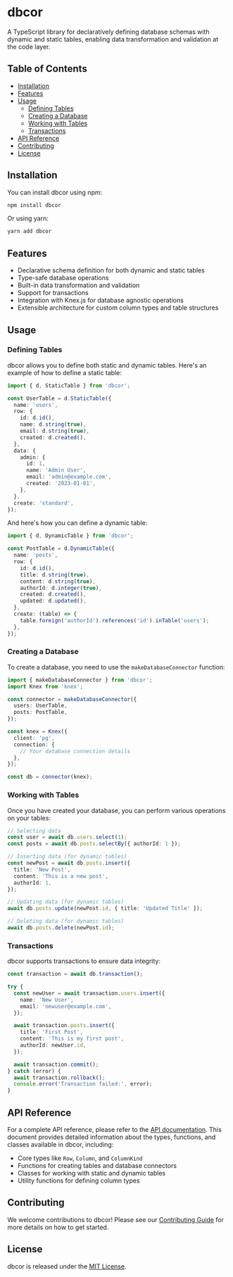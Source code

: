 # dbcor

A TypeScript library for declaratively defining database schemas with dynamic and static tables, enabling data transformation and validation at the code layer.

## Table of Contents

- [Installation](#installation)
- [Features](#features)
- [Usage](#usage)
  - [Defining Tables](#defining-tables)
  - [Creating a Database](#creating-a-database)
  - [Working with Tables](#working-with-tables)
  - [Transactions](#transactions)
- [API Reference](#api-reference)
- [Contributing](#contributing)
- [License](#license)

## Installation

You can install dbcor using npm:

```bash
npm install dbcor
```

Or using yarn:

```bash
yarn add dbcor
```

## Features

- Declarative schema definition for both dynamic and static tables
- Type-safe database operations
- Built-in data transformation and validation
- Support for transactions
- Integration with Knex.js for database agnostic operations
- Extensible architecture for custom column types and table structures

## Usage

### Defining Tables

dbcor allows you to define both static and dynamic tables. Here's an example of how to define a static table:

```typescript
import { d, StaticTable } from 'dbcor';

const UserTable = d.StaticTable({
  name: 'users',
  row: {
    id: d.id(),
    name: d.string(true),
    email: d.string(true),
    created: d.created(),
  },
  data: {
    admin: {
      id: 1,
      name: 'Admin User',
      email: 'admin@example.com',
      created: '2023-01-01',
    },
  },
  create: 'standard',
});
```

And here's how you can define a dynamic table:

```typescript
import { d, DynamicTable } from 'dbcor';

const PostTable = d.DynamicTable({
  name: 'posts',
  row: {
    id: d.id(),
    title: d.string(true),
    content: d.string(true),
    authorId: d.integer(true),
    created: d.created(),
    updated: d.updated(),
  },
  create: (table) => {
    table.foreign('authorId').references('id').inTable('users');
  },
});
```

### Creating a Database

To create a database, you need to use the `makeDatabaseConnector` function:

```typescript
import { makeDatabaseConnector } from 'dbcor';
import Knex from 'knex';

const connector = makeDatabaseConnector({
  users: UserTable,
  posts: PostTable,
});

const knex = Knex({
  client: 'pg',
  connection: {
    // Your database connection details
  },
});

const db = connector(knex);
```

### Working with Tables

Once you have created your database, you can perform various operations on your tables:

```typescript
// Selecting data
const user = await db.users.select(1);
const posts = await db.posts.selectBy({ authorId: 1 });

// Inserting data (for dynamic tables)
const newPost = await db.posts.insert({
  title: 'New Post',
  content: 'This is a new post',
  authorId: 1,
});

// Updating data (for dynamic tables)
await db.posts.update(newPost.id, { title: 'Updated Title' });

// Deleting data (for dynamic tables)
await db.posts.delete(newPost.id);
```

### Transactions

dbcor supports transactions to ensure data integrity:

```typescript
const transaction = await db.transaction();

try {
  const newUser = await transaction.users.insert({
    name: 'New User',
    email: 'newuser@example.com',
  });

  await transaction.posts.insert({
    title: 'First Post',
    content: 'This is my first post',
    authorId: newUser.id,
  });

  await transaction.commit();
} catch (error) {
  await transaction.rollback();
  console.error('Transaction failed:', error);
}
```

## API Reference

For a complete API reference, please refer to the [API documentation](./docs/API.md). This document provides detailed information about the types, functions, and classes available in dbcor, including:

- Core types like `Row`, `Column`, and `ColumnKind`
- Functions for creating tables and database connectors
- Classes for working with static and dynamic tables
- Utility functions for defining column types

## Contributing

We welcome contributions to dbcor! Please see our [Contributing Guide](./CONTRIBUTING.md) for more details on how to get started.

## License

dbcor is released under the [MIT License](./LICENSE).